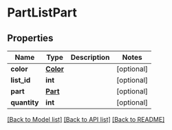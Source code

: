 # PartListPart

## Properties
Name | Type | Description | Notes
------------ | ------------- | ------------- | -------------
**color** | [**Color**](Color.md) |  | [optional] 
**list_id** | **int** |  | [optional] 
**part** | [**Part**](Part.md) |  | [optional] 
**quantity** | **int** |  | [optional] 

[[Back to Model list]](../README.md#documentation-for-models) [[Back to API list]](../README.md#documentation-for-api-endpoints) [[Back to README]](../README.md)


